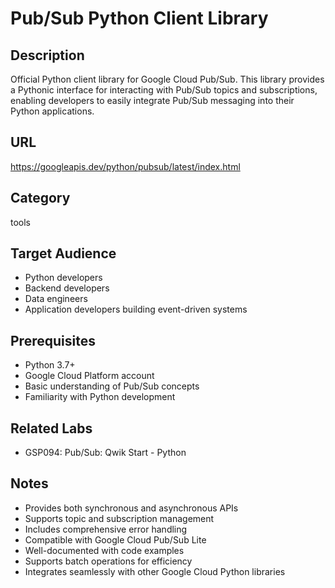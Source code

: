 # Pub/Sub Python Client Library

## Description
Official Python client library for Google Cloud Pub/Sub. This library provides a Pythonic interface for interacting with Pub/Sub topics and subscriptions, enabling developers to easily integrate Pub/Sub messaging into their Python applications.

## URL
https://googleapis.dev/python/pubsub/latest/index.html

## Category
tools

## Target Audience
- Python developers
- Backend developers
- Data engineers
- Application developers building event-driven systems

## Prerequisites
- Python 3.7+
- Google Cloud Platform account
- Basic understanding of Pub/Sub concepts
- Familiarity with Python development

## Related Labs
- GSP094: Pub/Sub: Qwik Start - Python

## Notes
- Provides both synchronous and asynchronous APIs
- Supports topic and subscription management
- Includes comprehensive error handling
- Compatible with Google Cloud Pub/Sub Lite
- Well-documented with code examples
- Supports batch operations for efficiency
- Integrates seamlessly with other Google Cloud Python libraries
